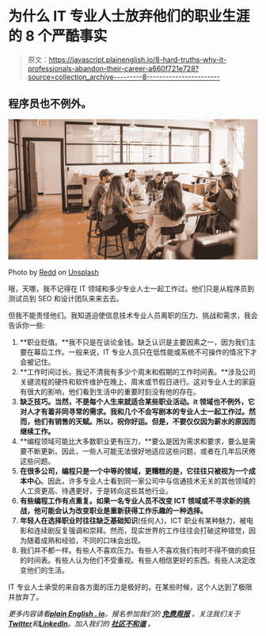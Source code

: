# 为什么 IT 专业人士放弃他们的职业生涯的 8 个严酷事实

> 原文：<https://javascript.plainenglish.io/8-hard-truths-why-it-professionals-abandon-their-career-a660f721e728?source=collection_archive---------8----------------------->

## 程序员也不例外。

![](img/4224f800a550073b04e30178140b4d6d.png)

Photo by [Redd](https://unsplash.com/@reddalec?utm_source=medium&utm_medium=referral) on [Unsplash](https://unsplash.com?utm_source=medium&utm_medium=referral)

哦，天哪，我不记得在 IT 领域和多少专业人士一起工作过。他们只是从程序员到测试员到 SEO 和设计团队来来去去。

但我不能责怪他们。我知道迫使信息技术专业人员离职的压力、挑战和需求，我会告诉你一些:

1.  **职业贬值。**我不只是在谈论金钱。缺乏认识是主要因素之一，因为我们主要在幕后工作。一般来说，IT 专业人员只在低性能或系统不可操作的情况下才会被记住。
2.  **工作时间过长。我记不清我有多少个周末和假期的工作时间表。**涉及公司关键流程的硬件和软件维护在晚上、周末或节假日进行。这对专业人士的家庭有很大的影响，他们看到生活中的重要时刻没有他的存在。
3.  **缺乏技巧。当然，不是每个人生来就适合某些职业活动。it 领域也不例外，它对人才有着非同寻常的需求。我和几个不会写剧本的专业人士一起工作过。然而，他们有销售的天赋。所以，祝你好运。但是，不要仅仅因为薪水的原因而继续工作。**
4.  **编程领域可能比大多数职业更有压力，**要么是因为需求和要求，要么是需要不断更新。因此，一些人可能无法很好地适应这些问题，或者在几年后厌倦这些问题。
5.  **在很多公司，编程只是一个中等的领域，更糟糕的是，它往往只被视为一个成本中心**。因此，许多专业人士看到同一家公司中与信通技术无关的其他领域的人工资更高、待遇更好，于是转向这些其他行业。
6.  **有些编程工作有点重复。如果一名专业人员不改变 ICT 领域或不寻求新的挑战，他可能会认为改变职业是重新获得工作乐趣的一种选择。**
7.  **年轻人在选择职业时往往缺乏基础知识**(任何人)，ICT 职业有某种魅力，被电影和连续剧反复强调和崇拜。然而，现实世界的工作往往会打破这种错觉，因为随着成熟和经验，不同的口味会出现。
8.  我们并不都一样。有些人不喜欢压力。有些人不喜欢我们有时不得不做的疯狂的时间表。有些人认为他们不受重视。有些人相信更好的东西。有些人决定改变他们的生活。

IT 专业人士承受的来自各方面的压力是极好的，在某些时候，这个人达到了极限并放弃了。

*更多内容请看*[***plain English . io***](https://plainenglish.io/)*。报名参加我们的* [***免费周报***](http://newsletter.plainenglish.io/) *。关注我们关于*[***Twitter***](https://twitter.com/inPlainEngHQ)*和*[***LinkedIn***](https://www.linkedin.com/company/inplainenglish/)*。加入我们的* [***社区不和谐***](https://discord.gg/GtDtUAvyhW) *。*